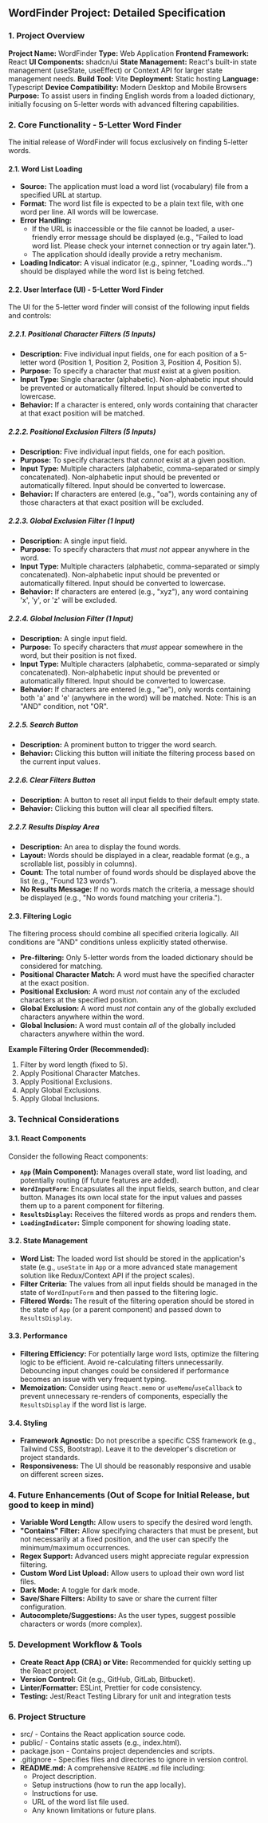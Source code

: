 ## WordFinder Project: Detailed Specification

### 1. Project Overview

**Project Name:** WordFinder
**Type:** Web Application
**Frontend Framework:** React
**UI Components:** shadcn/ui
**State Management:** React's built-in state management (useState, useEffect) or Context API for larger state management needs.
**Build Tool:** Vite
**Deployment:** Static hosting 
**Language:** Typescript 
**Device Compatibility:** Modern Desktop and Mobile Browsers
**Purpose:** To assist users in finding English words from a loaded dictionary, initially focusing on 5-letter words with advanced filtering capabilities.

### 2. Core Functionality - 5-Letter Word Finder

The initial release of WordFinder will focus exclusively on finding 5-letter words.

#### 2.1. Word List Loading

* **Source:** The application must load a word list (vocabulary) file from a specified URL at startup.
* **Format:** The word list file is expected to be a plain text file, with one word per line. All words will be lowercase.
* **Error Handling:**
    * If the URL is inaccessible or the file cannot be loaded, a user-friendly error message should be displayed (e.g., "Failed to load word list. Please check your internet connection or try again later.").
    * The application should ideally provide a retry mechanism.
* **Loading Indicator:** A visual indicator (e.g., spinner, "Loading words...") should be displayed while the word list is being fetched.

#### 2.2. User Interface (UI) - 5-Letter Word Finder

The UI for the 5-letter word finder will consist of the following input fields and controls:

##### 2.2.1. Positional Character Filters (5 Inputs)

* **Description:** Five individual input fields, one for each position of a 5-letter word (Position 1, Position 2, Position 3, Position 4, Position 5).
* **Purpose:** To specify a character that *must* exist at a given position.
* **Input Type:** Single character (alphabetic). Non-alphabetic input should be prevented or automatically filtered. Input should be converted to lowercase.
* **Behavior:** If a character is entered, only words containing that character at that exact position will be matched.

##### 2.2.2. Positional Exclusion Filters (5 Inputs)

* **Description:** Five individual input fields, one for each position.
* **Purpose:** To specify characters that *cannot* exist at a given position.
* **Input Type:** Multiple characters (alphabetic, comma-separated or simply concatenated). Non-alphabetic input should be prevented or automatically filtered. Input should be converted to lowercase.
* **Behavior:** If characters are entered (e.g., "oa"), words containing any of those characters at that exact position will be excluded.

##### 2.2.3. Global Exclusion Filter (1 Input)

* **Description:** A single input field.
* **Purpose:** To specify characters that *must not* appear anywhere in the word.
* **Input Type:** Multiple characters (alphabetic, comma-separated or simply concatenated). Non-alphabetic input should be prevented or automatically filtered. Input should be converted to lowercase.
* **Behavior:** If characters are entered (e.g., "xyz"), any word containing 'x', 'y', or 'z' will be excluded.

##### 2.2.4. Global Inclusion Filter (1 Input)

* **Description:** A single input field.
* **Purpose:** To specify characters that *must* appear somewhere in the word, but their position is not fixed.
* **Input Type:** Multiple characters (alphabetic, comma-separated or simply concatenated). Non-alphabetic input should be prevented or automatically filtered. Input should be converted to lowercase.
* **Behavior:** If characters are entered (e.g., "ae"), only words containing both 'a' and 'e' (anywhere in the word) will be matched. Note: This is an "AND" condition, not "OR".

##### 2.2.5. Search Button

* **Description:** A prominent button to trigger the word search.
* **Behavior:** Clicking this button will initiate the filtering process based on the current input values.

##### 2.2.6. Clear Filters Button

* **Description:** A button to reset all input fields to their default empty state.
* **Behavior:** Clicking this button will clear all specified filters.

##### 2.2.7. Results Display Area

* **Description:** An area to display the found words.
* **Layout:** Words should be displayed in a clear, readable format (e.g., a scrollable list, possibly in columns).
* **Count:** The total number of found words should be displayed above the list (e.g., "Found 123 words").
* **No Results Message:** If no words match the criteria, a message should be displayed (e.g., "No words found matching your criteria.").

#### 2.3. Filtering Logic

The filtering process should combine all specified criteria logically. All conditions are "AND" conditions unless explicitly stated otherwise.

* **Pre-filtering:** Only 5-letter words from the loaded dictionary should be considered for matching.
* **Positional Character Match:** A word must have the specified character at the exact position.
* **Positional Exclusion:** A word must *not* contain any of the excluded characters at the specified position.
* **Global Exclusion:** A word must *not* contain any of the globally excluded characters anywhere within the word.
* **Global Inclusion:** A word must contain *all* of the globally included characters anywhere within the word.

**Example Filtering Order (Recommended):**

1.  Filter by word length (fixed to 5).
2.  Apply Positional Character Matches.
3.  Apply Positional Exclusions.
4.  Apply Global Exclusions.
5.  Apply Global Inclusions.

### 3. Technical Considerations

#### 3.1. React Components

Consider the following React components:

* **`App` (Main Component):** Manages overall state, word list loading, and potentially routing (if future features are added).
* **`WordInputForm`:** Encapsulates all the input fields, search button, and clear button. Manages its own local state for the input values and passes them up to a parent component for filtering.
* **`ResultsDisplay`:** Receives the filtered words as props and renders them.
* **`LoadingIndicator`:** Simple component for showing loading state.

#### 3.2. State Management

* **Word List:** The loaded word list should be stored in the application's state (e.g., `useState` in `App` or a more advanced state management solution like Redux/Context API if the project scales).
* **Filter Criteria:** The values from all input fields should be managed in the state of `WordInputForm` and then passed to the filtering logic.
* **Filtered Words:** The result of the filtering operation should be stored in the state of `App` (or a parent component) and passed down to `ResultsDisplay`.

#### 3.3. Performance

* **Filtering Efficiency:** For potentially large word lists, optimize the filtering logic to be efficient. Avoid re-calculating filters unnecessarily. Debouncing input changes could be considered if performance becomes an issue with very frequent typing.
* **Memoization:** Consider using `React.memo` or `useMemo`/`useCallback` to prevent unnecessary re-renders of components, especially the `ResultsDisplay` if the word list is large.

#### 3.4. Styling

* **Framework Agnostic:** Do not prescribe a specific CSS framework (e.g., Tailwind CSS, Bootstrap). Leave it to the developer's discretion or project standards.
* **Responsiveness:** The UI should be reasonably responsive and usable on different screen sizes.

### 4. Future Enhancements (Out of Scope for Initial Release, but good to keep in mind)

* **Variable Word Length:** Allow users to specify the desired word length.
* **"Contains" Filter:** Allow specifying characters that must be present, but not necessarily at a fixed position, and the user can specify the minimum/maximum occurrences.
* **Regex Support:** Advanced users might appreciate regular expression filtering.
* **Custom Word List Upload:** Allow users to upload their own word list files.
* **Dark Mode:** A toggle for dark mode.
* **Save/Share Filters:** Ability to save or share the current filter configuration.
* **Autocomplete/Suggestions:** As the user types, suggest possible characters or words (more complex).

### 5. Development Workflow & Tools

* **Create React App (CRA) or Vite:** Recommended for quickly setting up the React project.
* **Version Control:** Git (e.g., GitHub, GitLab, Bitbucket).
* **Linter/Formatter:** ESLint, Prettier for code consistency.
* **Testing:** Jest/React Testing Library for unit and integration tests 

### 6. Project Structure

* src/ - Contains the React application source code.
* public/ - Contains static assets (e.g., index.html).
* package.json - Contains project dependencies and scripts.
* .gitignore - Specifies files and directories to ignore in version control. 
* **README.md:** A comprehensive `README.md` file including:
    * Project description.
    * Setup instructions (how to run the app locally).
    * Instructions for use.
    * URL of the word list file used.
    * Any known limitations or future plans.
